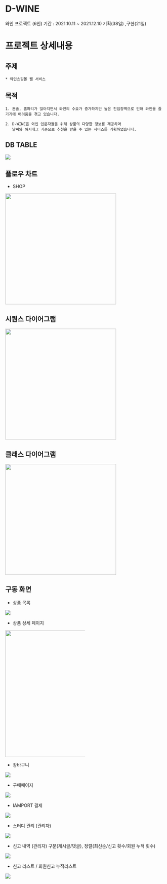 # D-WINE
와인 프로젝트 (6인)
기간 : 2021.10.11 ~ 2021.12.10  기획(38일) ,구현(21일)

# 프로젝트 상세내용

## 주제
```
* 와인쇼핑몰 웹 서비스
```

## 목적
```
1. 혼술, 홈파티가 많아지면서 와인의 수요가 증가하지만 높은 진입장벽으로 인해 와인을 즐기기에 어려움을 겪고 있습니다.

2. D-WINE은 와인 입문자들을 위해 상품의 다양한 정보를 제공하며
   날씨와 해시태그 기준으로 추천을 받을 수 있는 서비스를 기획하였습니다.
```

## DB TABLE
<img src="https://user-images.githubusercontent.com/59522336/148411259-2e0ada29-6921-4338-a999-a0d699c38f69.png" style="max-width: 100%;">

## 플로우 차트
* SHOP
<img src="https://user-images.githubusercontent.com/59522336/148408939-f00b777d-9091-4180-b455-23e7671dd043.png" style="max-width: 100%;" height="350px">

## 시퀀스 다이어그램
<img src="https://user-images.githubusercontent.com/59522336/148409996-9351392c-197a-4f70-a38f-e6cca2116b66.png" style="max-width: 100%;" height="350px">

## 클래스 다이어그램
<img src="https://user-images.githubusercontent.com/59522336/148410355-a82728c2-e304-40e1-a83a-79c8f7e94ff0.png" style="max-width: 100%;" height="350px">


## 구동 화면
+ 상품 목록
<img src="https://user-images.githubusercontent.com/59522336/148415536-327ecd53-9a57-480a-9d62-8454ea660179.png" style="max-width: 100%;">

<br>

+ 상품 상세 페이지
<img src="https://user-images.githubusercontent.com/59522336/148415668-7ac7d763-0335-49ed-8a48-639c3838e76b.png" style="max-width: 50%;" height="400">

<br>

+ 장바구니
<img src="https://user-images.githubusercontent.com/59522336/148416232-4f4f73c6-12ec-44c2-8c45-e5581e9e7096.png">

<br>

+ 구매페이지
<img src="https://user-images.githubusercontent.com/59522336/148416659-a7b22754-d383-47f0-8a02-ea843cb81295.png" style="max-width: 100%;">

<br>

+ IAMPORT 결제
<img src="https://user-images.githubusercontent.com/59522336/148416776-0d202d4c-4d54-4bb0-a225-0c80150746cf.png" style="max-width: 100%;">

<br>

+ 스터디 관리 (관리자)
<img src="https://user-images.githubusercontent.com/59522336/148402725-514dbbb5-00f9-4f17-a5a5-3f864d63ae49.png" style="max-width: 100%;">

<br>

+ 신고 내역 (관리자)
구분(게시글/댓글), 정렬(최신순/신고 횟수/회원 누적 횟수)
<img src="https://user-images.githubusercontent.com/59522336/148403005-5b0fb540-6788-41ba-82b2-10f28536f91d.png" style="max-width: 100%;">

<br>

+ 신고 리스트 / 회원신고 누적리스트
<img src="https://user-images.githubusercontent.com/59522336/148403607-c5c89c2e-84b4-4f1e-b71a-0f221fa79e7d.png" style="max-width: 100%;">
